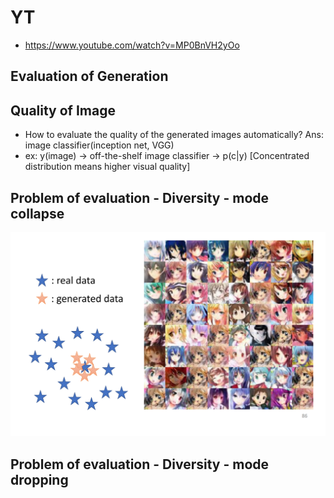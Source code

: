 # YT  
  * https://www.youtube.com/watch?v=MP0BnVH2yOo  


## Evaluation of Generation  
## Quality of Image  

 * How to evaluate the quality of the generated images automatically?  Ans: image classifier(inception net, VGG)  
 * ex: y(image) -> off-the-shelf image classifier -> p(c|y) [Concentrated distribution means higher visual quality]  

## Problem of evaluation - Diversity - mode collapse  
 ![Image of Yaktocat](https://github.com/ting-chih/NTU-ML2021spring/blob/main/image/mode%20collapse.png)  

## Problem of evaluation - Diversity - mode dropping  
